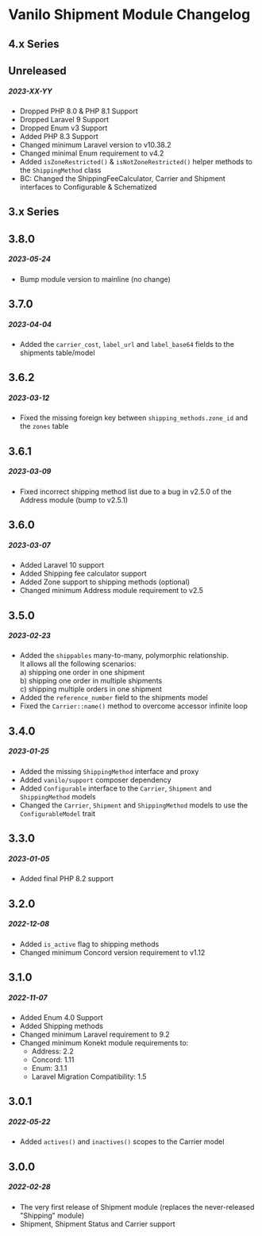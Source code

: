 # Vanilo Shipment Module Changelog

## 4.x Series

## Unreleased
##### 2023-XX-YY

- Dropped PHP 8.0 & PHP 8.1 Support
- Dropped Laravel 9 Support
- Dropped Enum v3 Support
- Added PHP 8.3 Support
- Changed minimum Laravel version to v10.38.2
- Changed minimal Enum requirement to v4.2
- Added `isZoneRestricted()` & `isNotZoneRestricted()` helper methods to the `ShippingMethod` class
- BC: Changed the ShippingFeeCalculator, Carrier and Shipment interfaces to Configurable & Schematized

## 3.x Series

## 3.8.0
##### 2023-05-24

- Bump module version to mainline (no change)

## 3.7.0
##### 2023-04-04

- Added the `carrier_cost`, `label_url` and `label_base64` fields to the shipments table/model

## 3.6.2
##### 2023-03-12

- Fixed the missing foreign key between `shipping_methods.zone_id` and the `zones` table

## 3.6.1
##### 2023-03-09

- Fixed incorrect shipping method list due to a bug in v2.5.0 of the Address module (bump to v2.5.1)

## 3.6.0
##### 2023-03-07

- Added Laravel 10 support
- Added Shipping fee calculator support
- Added Zone support to shipping methods (optional)
- Changed minimum Address module requirement to v2.5

## 3.5.0
##### 2023-02-23

- Added the `shippables` many-to-many, polymorphic relationship.  
  It allows all the following scenarios:  
    a) shipping one order in one shipment  
    b) shipping one order in multiple shipments  
    c) shipping multiple orders in one shipment  
- Added the `reference_number` field to the shipments model
- Fixed the `Carrier::name()` method to overcome accessor infinite loop

## 3.4.0
##### 2023-01-25

- Added the missing `ShippingMethod` interface and proxy
- Added `vanilo/support` composer dependency
- Added `Configurable` interface to the `Carrier`, `Shipment` and `ShippingMethod` models
- Changed the `Carrier`, `Shipment` and `ShippingMethod` models to use the `ConfigurableModel` trait

## 3.3.0
##### 2023-01-05

- Added final PHP 8.2 support

## 3.2.0
##### 2022-12-08

- Added `is_active` flag to shipping methods
- Changed minimum Concord version requirement to v1.12

## 3.1.0
##### 2022-11-07

- Added Enum 4.0 Support
- Added Shipping methods
- Changed minimum Laravel requirement to 9.2
- Changed minimum Konekt module requirements to:
    - Address: 2.2
    - Concord: 1.11
    - Enum: 3.1.1
    - Laravel Migration Compatibility: 1.5

## 3.0.1
##### 2022-05-22

- Added `actives()` and `inactives()` scopes to the Carrier model

## 3.0.0
##### 2022-02-28

- The very first release of Shipment module (replaces the never-released "Shipping" module)
- Shipment, Shipment Status and Carrier support
